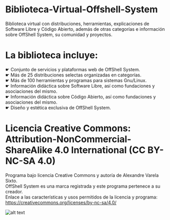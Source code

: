 # Biblioteca-Virtual-Offshell-System
Biblioteca virtual con distribuciones, herramientas, explicaciones de Software Libre y Código Abierto, además de otras categorías e información sobre OffShell System, su comunidad y proyectos.
# La biblioteca incluye:
☛ Conjunto de servicios y plataformas web de OffShell System.  
☛ Más de 25 distribuciones selectas organizadas en categorías.  
☛ Más de 100 herramientas y programas para sistemas Gnu/Linux.  
☛ Información didáctica sobre Software Libre, así como fundaciones y asociaciones del mismo.  
☛ Información didáctica sobre Código Abierto, así como fundaciones y asociaciones del mismo.  
☛ Diseño y estética exclusiva de OffShell System.  
# Licencia Creative Commons: Attribution-NonCommercial-ShareAlike 4.0 International (CC BY-NC-SA 4.0)
Programa bajo licencia Creative Commons y autoría de Alexandre Varela Sixto.  
OffShell System es una marca registrada y este programa pertenece a su creador.  
Enlace a las características y usos permitidos de la licencia y programa: https://creativecommons.org/licenses/by-nc-sa/4.0/  

![alt text](https://co.creativecommons.org/wp-content/uploads/2008/02/by-nc-nd.png)
